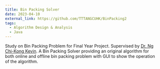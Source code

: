 ```yaml
---
title: Bin Packing Solver
date: 2023-04-10
external_link: https://github.com/TTTANGCUHK/BinPacking2
tags:
  - Algorithm Design & Analysis
  - Java
---
```


Study on Bin Packing Problem for Final Year Project. Supervised by [Dr. Ng Chi-Kong Kevin](https://www1.se.cuhk.edu.hk/~ckng/). A Bin Packing Solver providing an original algorithm for both online and offline bin packing problem with GUI to show the operation of the algorithm.

<!--more-->
